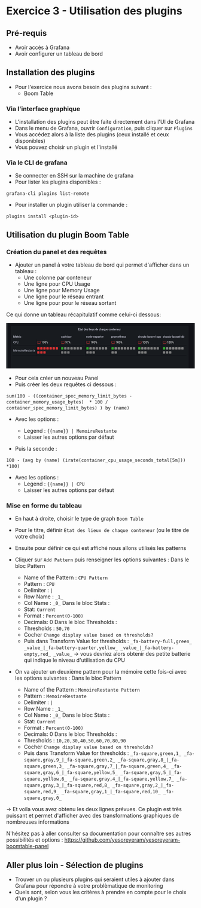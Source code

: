 # Exercice 3 - Utilisation des plugins

## Pré-requis
- Avoir accès à Grafana 
- Avoir configurer un tableau de bord

## Installation des plugins

- Pour l'exercice nous avons besoin des plugins suivant :
  - Boom Table

### Via l'interface graphique
- L'installation des plugins peut être faite directement dans l'UI de Grafana
- Dans le menu de Grafana, ouvrir `Configuration`, puis cliquer sur `Plugins`
- Vous accédez alors à la liste des plugins (ceux installé et ceux disponibles)
- Vous pouvez choisir un plugin et l'installé


### Via le CLI de grafana
- Se connecter en SSH sur la machine de grafana
- Pour lister les plugins disponibles :
```
grafana-cli plugins list-remote
```
- Pour installer un plugin utiliser la commande : 
```
plugins install <plugin-id>
```


## Utilisation du plugin Boom Table

### Création du panel et des requêtes
- Ajouter un panel à votre tableau de bord qui permet d'afficher dans un tableau : 
  - Une colonne par conteneur
  - Une ligne pour CPU Usage
  - Une ligne pour Memory Usage
  - Une ligne pour le réseau entrant
  - Une ligne pour pour le réseau sortant

Ce qui donne un tableau récapitulatif comme celui-ci dessous: 

![](img/exo3/boom_table_result.png)

- Pour cela créer un nouveau Panel
- Puis créer les deux requêtes ci dessous :
```
sum(100 - ((container_spec_memory_limit_bytes - container_memory_usage_bytes)  * 100 / container_spec_memory_limit_bytes) ) by (name) 
```
- Avec les options :
  - Legend : `{{name}} | MemoireRestante`
  - Laisser les autres options par défaut

- Puis la seconde :
```
100 - (avg by (name) (irate(container_cpu_usage_seconds_total[5m])) *100)
```
- Avec les options :
  - Legend : `{{name}} | CPU`
  - Laisser les autres options par défaut


### Mise en forme du tableau
- En haut à droite, choisir le type de graph `Boom Table`
- Pour le titre, définir  `Etat des lieux de chaque conteneur` (ou le titre de votre choix)
- Ensuite pour définir ce qui est affiché nous allons utilisés les patterns
- Cliquer sur `Add Pattern` puis renseigner les options suivantes :
  Dans le bloc Pattern
  - Name of the Pattern : `CPU Pattern`
  - Pattern : `CPU`
  - Delimiter : `|`
  - Row Name : `_1_`
  - Col Name : `_0_`
  Dans le bloc Stats :
  - Stat: `Current`
  - Format : `Percent(0-100)`
  - Decimals: 0
  Dans le bloc Thresholds : 
  - Thresholds : `50,70`
  - Cocher `Change display value based on thresholds?`
  - Puis dans Transform Value for thresholds : `_fa-battery-full,green_ _value_|_fa-battery-quarter,yellow_ _value_|_fa-battery-empty,red_ _value_`
-> vous devriez alors obtenir des petite batterie qui indique le niveau d'utilisation du CPU

- On va ajouter un deuxième pattern pour la mémoire cette fois-ci avec les options suivantes :
Dans le bloc Pattern
  - Name of the Pattern : `MemoireRestante Pattern`
  - Pattern : `MemoireRestante`
  - Delimiter : `|`
  - Row Name : `_1_`
  - Col Name : `_0_`
  Dans le bloc Stats :
  - Stat: `Current`
  - Format : `Percent(0-100)`
  - Decimals: 0
  Dans le bloc Thresholds : 
  - Thresholds : `10,20,30,40,50,60,70,80,90`
  - Cocher `Change display value based on thresholds?`
  - Puis dans Transform Value for thresholds : `_fa-square,green,1_ _fa-square,gray,9_|_fa-square,green,2_ _fa-square,gray,8_|_fa-square,green,3_ _fa-square,gray,7_|_fa-square,green,4_ _fa-square,gray,6_|_fa-square,yellow,5_ _fa-square,gray,5_|_fa-square,yellow,6_ _fa-square,gray,4_|_fa-square,yellow,7_ _fa-square,gray,3_|_fa-square,red,8_ _fa-square,gray,2_|_fa-square,red,9_ _fa-square,gray,1_|_fa-square,red,10_ _fa-square,gray,0_`

-> Et voila vous avez obtenu les deux lignes prévues. Ce plugin est très puissant et permet d'afficher avec des transformations graphiques de nombreuses informations

N'hésitez pas à aller consulter sa documentation pour connaître ses autres possibilités et options : https://github.com/yesoreyeram/yesoreyeram-boomtable-panel 

## Aller plus loin -  Sélection de plugins

- Trouver un ou plusieurs plugins qui seraient utiles à ajouter dans Grafana pour répondre à votre problèmatique de monitoring
- Quels sont, selon vous les critères à prendre en compte pour le choix d'un plugin ?
